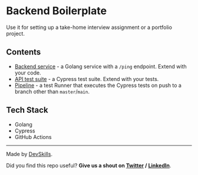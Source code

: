 # Backend Boilerplate

Use it for setting up a take-home interview assignment or a portfolio project.

## Contents

- [Backend service](https://github.com/DevSkillsHQ/backend-boilerplate-golang/tree/main/app) - a Golang service with a `/ping` endpoint. Extend with your code.
- [API test suite](https://github.com/DevSkillsHQ/backend-boilerplate-golang/blob/main/cypress/integration/backend.spec.js) - a Cypress test suite. Extend with your tests.
- [Pipeline](https://github.com/DevSkillsHQ/backend-boilerplate-golang/blob/main/.github/workflows/tests.yml) - a test Runner that executes the Cypress tests on push to a branch other than `master`/`main`.

## Tech Stack

- Golang
- Cypress
- GitHub Actions


---

Made by [DevSkills](https://devskills.co). 

Did you find this repo useful? **Give us a shout on [Twitter](https://twitter.com/DevSkillsHQ) / [LinkedIn](https://www.linkedin.com/company/devskills)**.

